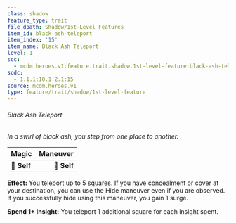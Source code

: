 ```yaml
---
class: shadow
feature_type: trait
file_dpath: Shadow/1st-Level Features
item_id: black-ash-teleport
item_index: '15'
item_name: Black Ash Teleport
level: 1
scc:
  - mcdm.heroes.v1:feature.trait.shadow.1st-level-feature:black-ash-teleport
scdc:
  - 1.1.1:10.1.2.1:15
source: mcdm.heroes.v1
type: feature/trait/shadow/1st-level-feature
---
```


###### Black Ash Teleport

*In a swirl of black ash, you step from one place to another.*

| **Magic**   | **Maneuver** |
| ----------- | -----------: |
| **📏 Self** |  **🎯 Self** |

**Effect:** You teleport up to 5 squares. If you have concealment or cover at your destination, you can use the Hide maneuver even if you are observed. If you successfully hide using this maneuver, you gain 1 surge.

**Spend 1+ Insight:** You teleport 1 additional square for each insight spent.

